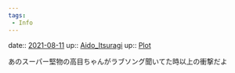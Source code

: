 ```yaml
---
tags:
 - Info
---
```


date:: [2021-08-11](Daily_Note/2021-08-11.md)
up:: [Aido_Itsuragi](Bar/Novel/Nacaria/Aido_Itsuragi.md)
up:: [Plot](Bar/Novel/Chaos/Plot.md)

あのスーパー堅物の高目ちゃんがラブソング聞いてた時以上の衝撃だよ